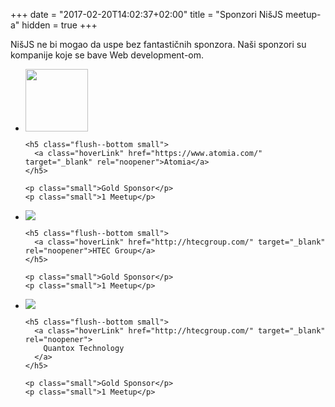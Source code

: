 +++
date = "2017-02-20T14:02:37+02:00"
title = "Sponzori NišJS meetup-a"
hidden = true
+++

NišJS ne bi mogao da uspe bez fantastičnih sponzora. Naši sponzori su kompanije koje se bave Web development-om.

<ul class="sponsors-list">
  <li>
    <div>
      <a href="https://www.atomia.com/" target="_blank" rel="noopener">
        <img width="100" src="/images/atomia.png">
      </a>
    </div>

    <h5 class="flush--bottom small">
      <a class="hoverLink" href="https://www.atomia.com/" target="_blank" rel="noopener">Atomia</a>
    </h5>

    <p class="small">Gold Sponsor</p>
    <p class="small">1 Meetup</p>
  </li>
  <li>
    <div>
      <a href="http://htecgroup.com/" target="_blank" rel="noopener">
        <img src="/images/htec.jpeg">
      </a>
    </div>

    <h5 class="flush--bottom small">
      <a class="hoverLink" href="http://htecgroup.com/" target="_blank" rel="noopener">HTEC Group</a>
    </h5>

    <p class="small">Gold Sponsor</p>
    <p class="small">1 Meetup</p>
  </li>
  <li>
    <div>
      <a href="http://quantox.com/" target="_blank" rel="noopener">
        <img src="/images/quantox.jpeg">
      </a>
    </div>

    <h5 class="flush--bottom small">
      <a class="hoverLink" href="http://htecgroup.com/" target="_blank" rel="noopener">
        Quantox Technology
      </a>
    </h5>

    <p class="small">Gold Sponsor</p>
    <p class="small">1 Meetup</p>
  </li>
</ul>